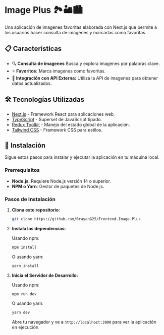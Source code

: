 # Image Plus 🏞️🏜️🏙️

Una aplicación de imagenes favoritas elaborada con Next.js que permite a los usuarios hacer consulta de imagenes y marcarlas como favoritas.

## 📋 Características

- 🔍 **Consulta de imagenes** Busca y explora imagenes por palabras clave.
- ⭐ **Favoritos:** Marca imagenes como favoritas.
- 🔧 **Integración con API Externa:** Utiliza la API de imagenes para obtener datos actualizados.

## 🛠 Tecnologías Utilizadas

- [Next.js](https://nextjs.org/) - Framework React para aplicaciones web.
- [TypeScript](https://www.typescriptlang.org/) - Superset de JavaScript tipado.
- [Redux Toolkit](https://redux-toolkit.js.org/) - Manejo del estado global de la aplicación.
- [Tailwind CSS](https://tailwindcss.com/) - Framework CSS para estilos.

## 🚀 Instalación

Sigue estos pasos para instalar y ejecutar la aplicación en tu máquina local.

### Prerrequisitos

- **Node.js**: Requiere Node.js versión 14 o superior.
- **NPM o Yarn**: Gestor de paquetes de Node.js.

### Pasos de Instalación

1. **Clona este repositorio:**

    ```bash
    git clone https://github.com/BrayanG25/Frontend-Image-Plus
    ```

2. **Instala las dependencias:**

    Usando npm:

    ```bash
    npm install
    ```

    O usando yarn:

    ```bash
    yarn install
    ```

3. **Inicia el Servidor de Desarrollo:**

    Usando npm:

    ```bash
    npm run dev
    ```

    O usando yarn:

    ```bash
    yarn dev
    ```

    Abre tu navegador y ve a `http://localhost:3000` para ver la aplicación en ejecución.